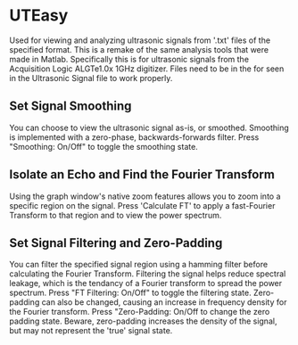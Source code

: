 # UTEasy
Used for viewing and analyzing ultrasonic signals from '.txt' files of the specified format.
This is a remake of the same analysis tools that were made in Matlab.
Specifically this is for ultrasonic signals from the Acquisition Logic ALGTe1.0x 1GHz digitizer.
Files need to be in the for seen in the Ultrasonic Signal file to work properly.

## Set Signal Smoothing
You can choose to view the ultrasonic signal as-is, or smoothed.
Smoothing is implemented with a zero-phase, backwards-forwards filter.
Press "Smoothing: On/Off" to toggle the smoothing state.


## Isolate an Echo and Find the Fourier Transform
Using the graph window's native zoom features allows you to zoom into a specific region on the signal.
Press 'Calculate FT' to apply a fast-Fourier Transform to that region and to view the power spectrum.


## Set Signal Filtering and Zero-Padding
You can filter the specified signal region using a hamming filter before calculating the Fourier Transform.
Filtering the signal helps reduce spectral leakage, which is the tendancy of a Fourier transform to spread the power spectrum.
Press "FT Filtering: On/Off" to toggle the filtering state.
Zero-padding can also be changed, causing an increase in frequency density for the Fourier transform.
Press "Zero-Padding: On/Off to change the zero padding state.
Beware, zero-padding increases the density of the signal, but may not represent the 'true' signal state.


